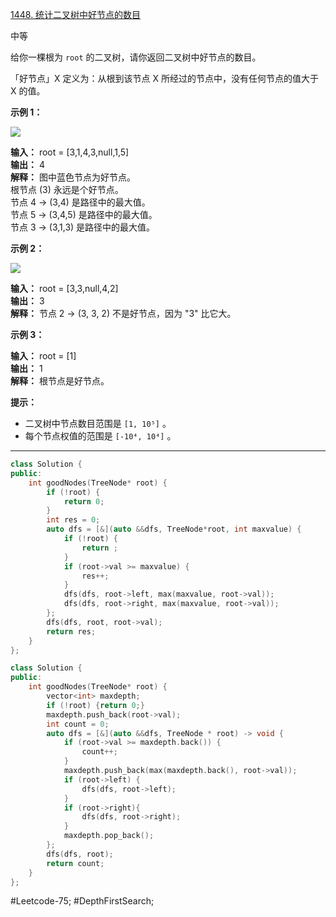 [1448. 统计二叉树中好节点的数目](https://leetcode.cn/problems/count-good-nodes-in-binary-tree/)

中等

给你一棵根为 `root` 的二叉树，请你返回二叉树中好节点的数目。

「好节点」X 定义为：从根到该节点 X 所经过的节点中，没有任何节点的值大于 X 的值。

**示例 1：**

**![](https://assets.leetcode-cn.com/aliyun-lc-upload/uploads/2020/05/16/test_sample_1.png)**

**输入：** root = [3,1,4,3,null,1,5]  
**输出：** 4  
**解释：** 图中蓝色节点为好节点。  
根节点 (3) 永远是个好节点。  
节点 4 -> (3,4) 是路径中的最大值。  
节点 5 -> (3,4,5) 是路径中的最大值。  
节点 3 -> (3,1,3) 是路径中的最大值。  

**示例 2：**

**![](https://assets.leetcode-cn.com/aliyun-lc-upload/uploads/2020/05/16/test_sample_2.png)**

**输入：** root = [3,3,null,4,2]  
**输出：** 3  
**解释：** 节点 2 -> (3, 3, 2) 不是好节点，因为 "3" 比它大。  

**示例 3：**

**输入：** root = [1]  
**输出：** 1  
**解释：** 根节点是好节点。  

**提示：**

- 二叉树中节点数目范围是 `[1, 10⁵]` 。
- 每个节点权值的范围是 `[-10⁴, 10⁴]` 。  

---- ----
```cpp
class Solution {
public:
    int goodNodes(TreeNode* root) {
        if (!root) {
            return 0;
        }
        int res = 0;
        auto dfs = [&](auto &&dfs, TreeNode*root, int maxvalue) {
            if (!root) {
                return ;
            }
            if (root->val >= maxvalue) {
                res++;
            }
            dfs(dfs, root->left, max(maxvalue, root->val));
            dfs(dfs, root->right, max(maxvalue, root->val));
        };
        dfs(dfs, root, root->val);
        return res;
    }
};
```

```cpp
class Solution {
public:
    int goodNodes(TreeNode* root) {
        vector<int> maxdepth;
        if (!root) {return 0;}
        maxdepth.push_back(root->val);
        int count = 0;
        auto dfs = [&](auto &&dfs, TreeNode * root) -> void {
            if (root->val >= maxdepth.back()) {
                count++;
            }
            maxdepth.push_back(max(maxdepth.back(), root->val));
            if (root->left) {
                dfs(dfs, root->left);
            }
            if (root->right){
                dfs(dfs, root->right);
            }
            maxdepth.pop_back();
        };
        dfs(dfs, root);
        return count;
    }
};
```
#Leetcode-75; #DepthFirstSearch;